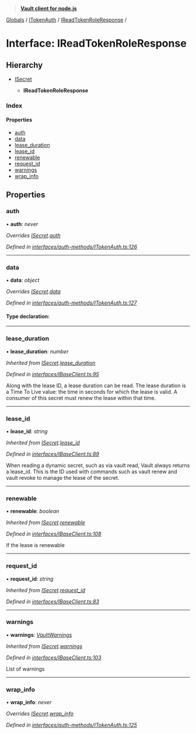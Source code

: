 > **[Vault client for node.js](../README.md)**

[Globals](../globals.md) / [ITokenAuth](../modules/itokenauth.md) / [IReadTokenRoleResponse](itokenauth.ireadtokenroleresponse.md) /

# Interface: IReadTokenRoleResponse

## Hierarchy

* [ISecret](isecret.md)

  * **IReadTokenRoleResponse**

### Index

#### Properties

* [auth](itokenauth.ireadtokenroleresponse.md#auth)
* [data](itokenauth.ireadtokenroleresponse.md#data)
* [lease_duration](itokenauth.ireadtokenroleresponse.md#lease_duration)
* [lease_id](itokenauth.ireadtokenroleresponse.md#lease_id)
* [renewable](itokenauth.ireadtokenroleresponse.md#renewable)
* [request_id](itokenauth.ireadtokenroleresponse.md#request_id)
* [warnings](itokenauth.ireadtokenroleresponse.md#warnings)
* [wrap_info](itokenauth.ireadtokenroleresponse.md#wrap_info)

## Properties

###  auth

• **auth**: *never*

*Overrides [ISecret](isecret.md).[auth](isecret.md#optional-auth)*

*Defined in [interfaces/auth-methods/ITokenAuth.ts:126](https://github.com/theogravity/vault-tacular/blob/0b78a16/src/interfaces/auth-methods/ITokenAuth.ts#L126)*

___

###  data

• **data**: *object*

*Overrides [ISecret](isecret.md).[data](isecret.md#optional-data)*

*Defined in [interfaces/auth-methods/ITokenAuth.ts:127](https://github.com/theogravity/vault-tacular/blob/0b78a16/src/interfaces/auth-methods/ITokenAuth.ts#L127)*

#### Type declaration:

___

###  lease_duration

• **lease_duration**: *number*

*Inherited from [ISecret](isecret.md).[lease_duration](isecret.md#lease_duration)*

*Defined in [interfaces/IBaseClient.ts:95](https://github.com/theogravity/vault-tacular/blob/0b78a16/src/interfaces/IBaseClient.ts#L95)*

Along with the lease ID, a lease duration can be read.
The lease duration is a Time To Live value: the time in seconds for
which the lease is valid. A consumer of this secret must renew the lease within that time.

___

###  lease_id

• **lease_id**: *string*

*Inherited from [ISecret](isecret.md).[lease_id](isecret.md#lease_id)*

*Defined in [interfaces/IBaseClient.ts:89](https://github.com/theogravity/vault-tacular/blob/0b78a16/src/interfaces/IBaseClient.ts#L89)*

When reading a dynamic secret, such as via vault read, Vault always returns a lease_id.
This is the ID used with commands such as vault renew and vault revoke to manage the
lease of the secret.

___

###  renewable

• **renewable**: *boolean*

*Inherited from [ISecret](isecret.md).[renewable](isecret.md#renewable)*

*Defined in [interfaces/IBaseClient.ts:108](https://github.com/theogravity/vault-tacular/blob/0b78a16/src/interfaces/IBaseClient.ts#L108)*

If the lease is renewable

___

###  request_id

• **request_id**: *string*

*Inherited from [ISecret](isecret.md).[request_id](isecret.md#request_id)*

*Defined in [interfaces/IBaseClient.ts:83](https://github.com/theogravity/vault-tacular/blob/0b78a16/src/interfaces/IBaseClient.ts#L83)*

___

###  warnings

• **warnings**: *[VaultWarnings](../globals.md#vaultwarnings)*

*Inherited from [ISecret](isecret.md).[warnings](isecret.md#warnings)*

*Defined in [interfaces/IBaseClient.ts:103](https://github.com/theogravity/vault-tacular/blob/0b78a16/src/interfaces/IBaseClient.ts#L103)*

List of warnings

___

###  wrap_info

• **wrap_info**: *never*

*Overrides [ISecret](isecret.md).[wrap_info](isecret.md#optional-wrap_info)*

*Defined in [interfaces/auth-methods/ITokenAuth.ts:125](https://github.com/theogravity/vault-tacular/blob/0b78a16/src/interfaces/auth-methods/ITokenAuth.ts#L125)*